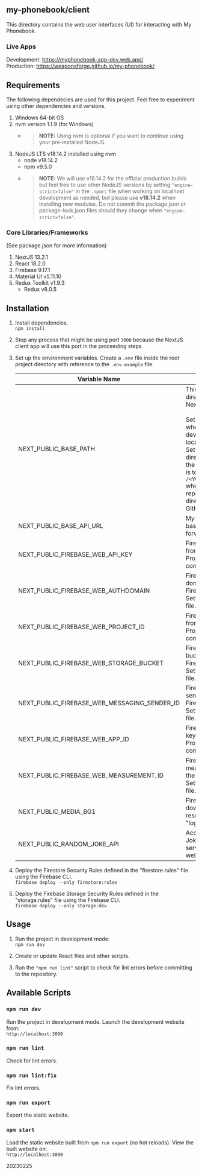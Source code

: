 ## my-phonebook/client

This directory contains the web user interfaces (UI) for interacting with My Phonebook.

### Live Apps

Development: https://myphonebook-app-dev.web.app/<br>
Production: https://weaponsforge.github.io/my-phonebook/

## Requirements

The following dependecies are used for this project. Feel free to experiment using other dependencies and versions.

1. Windows 64-bit OS
2. nvm version 1.1.9 (for Windows)
   - > **NOTE:** Using nvm is optional if you want to continue using your pre-installed NodeJS.
3. NodeJS LTS v18.14.2 installed using nvm
   - node v18.14.2
   - npm v9.5.0
   - >**NOTE:** We will use v18.14.2 for the official production builds but feel free to use other NodeJS versions by setting `"engine-strict=false"` in the `.npmrc` file when working on localhost development as needed, but please use **v18.14.2** when installing new modules. Do not commit the package.json or package-lock.json files should they change when `"engine-strict=false"`.

### Core Libraries/Frameworks

(See package.json for more information)

1. NextJS 13.2.1
2. React 18.2.0
3. Firebase 9.17.1
4. Material UI v5.11.10
5. Redux Toolkit v1.9.3
   - Redux v8.0.5

## Installation

1. Install dependencies.<br>
`npm install`

2. Stop any process that might be using port `3000` because the NextJS client app will use this port in the proceeding steps.

3. Set up the environment variables. Create a `.env` file inside the root project directory with reference to the `.env.example` file.

   | Variable Name                                | Description                                                                                                                                                                                                                                                                                                                                              |
   | -------------------------------------------- | -------------------------------------------------------------------------------------------------------------------------------------------------------------------------------------------------------------------------------------------------------------------------------------------------------------------------------------------------------- |
   | NEXT_PUBLIC_BASE_PATH                        | This variable is the directory name where NextJS loads the app.<br><br>Set its value to blank `''` when working on development mode in localhost.<br>Set its value to the sub-directory name where the exported NextJS app is to be deployed, i.e. `/<YOUR_REPOSITORY_NAME>` when deploying on a repository (sub-directory) of a root GitHub Pages site. |
   | NEXT_PUBLIC_BASE_API_URL                     | My Phonebook's server base API url minuse the forward slash.                                                                                                                                                                                                                                                                                             |
   | NEXT_PUBLIC_FIREBASE_WEB_API_KEY             | Firebase web API key from the Firebase Project Settings configuration file.                                                                                                                                                                                                                                                                              |
   | NEXT_PUBLIC_FIREBASE_WEB_AUTHDOMAIN          | Firebase web auth domain key from the Firebase Project Settings configuration file.                                                                                                                                                                                                                                                                      |
   | NEXT_PUBLIC_FIREBASE_WEB_PROJECT_ID          | Firebase web project ID from the Firebase Project Settings configuration file.                                                                                                                                                                                                                                                                           |
   | NEXT_PUBLIC_FIREBASE_WEB_STORAGE_BUCKET      | Firebase web storage bucket key from the Firebase Project Settings configuration file.                                                                                                                                                                                                                                                                   |
   | NEXT_PUBLIC_FIREBASE_WEB_MESSAGING_SENDER_ID | Firebase web messaging sender ID from the Firebase Project Settings configuration file.                                                                                                                                                                                                                                                                  |
   | NEXT_PUBLIC_FIREBASE_WEB_APP_ID              | Firebase web web app key from the Firebase Project Settings configuration file.                                                                                                                                                                                                                                                                          |
   | NEXT_PUBLIC_FIREBASE_WEB_MEASUREMENT_ID      | Firebase web measurement ID from the Firebase Project Settings configuration file.                                                                                                                                                                                                                                                                       |
   | NEXT_PUBLIC_MEDIA_BG1                        | Firebase storage download URL of the hi-resolution asset file "loginBgResized.jpg"                                                                                                                                                                                                                                                                       |
   | NEXT_PUBLIC_RANDOM_JOKE_API                  | Access URL to the JokeAPI, a REST API that serves uniformly and well formatted jokes.                                                                                                                                                                                                                                                                    |

4. Deploy the Firestore Security Rules defined in the "firestore.rules" file using the Firebase CLI.<br>
`firebase deploy --only firestore:rules`

5. Deploy the Firebase Storage Security Rules defined in the "storage.rules" file using the Firebase CLI.<br>
`firebase deploy --only storage:dev`

## Usage

1. Run the project in development mode:<br>
`npm run dev`

2. Create or update React files and other scripts.

3. Run the `"npm run lint"` script to check for lint errors before committing to the repository.


## Available Scripts

### `npm run dev`

Run the project in development mode. Launch the development website from:<br>
`http://localhost:3000`

### `npm run lint`

Check for lint errors.

### `npm run lint:fix`

Fix lint errors.

### `npm run export`

Export the static website.

### `npm start`

Load the static website built from `npm run export` (no hot reloads). View the built website on:<br>
`http://localhost:3000`

20230225
